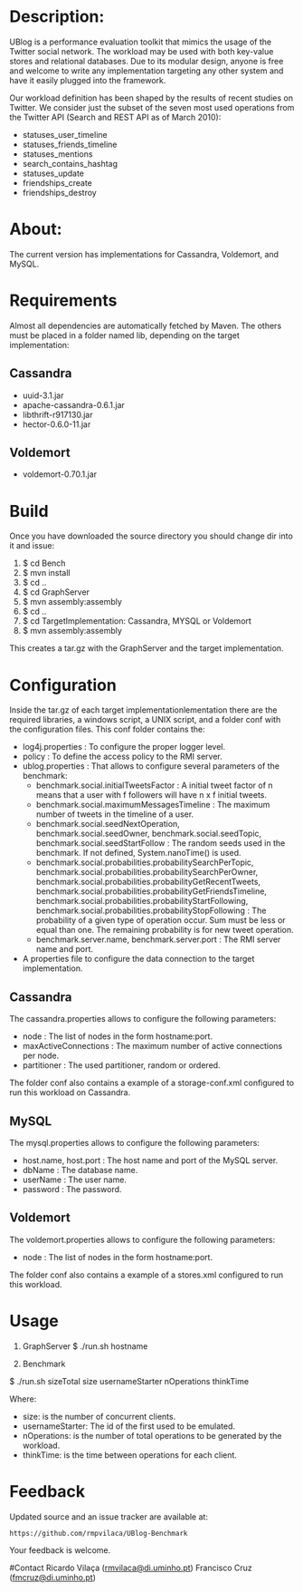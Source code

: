 # Description:

UBlog is a performance evaluation toolkit that mimics the usage of the Twitter social network.
The workload may be used with both key-value stores and relational databases.
Due to its modular design, anyone is free and welcome to write any implementation targeting any	
other system and have it easily plugged into the framework.

Our workload definition has been shaped by the results of recent studies on
Twitter.  We consider just the subset of the seven most used operations from the Twitter
API (Search and REST API as of March 2010):

- statuses_user_timeline 
- statuses_friends_timeline
- statuses_mentions
- search_contains_hashtag 
- statuses_update 
- friendships_create 
- friendships_destroy 

# About: 

The current version has implementations for Cassandra, Voldemort, and MySQL.

# Requirements

Almost all dependencies are automatically fetched by Maven.
The others must be placed in a folder named lib, depending on the target implementation:
  
## Cassandra

- uuid-3.1.jar 
- apache-cassandra-0.6.1.jar 
- libthrift-r917130.jar
- hector-0.6.0-11.jar 

## Voldemort

- voldemort-0.70.1.jar 


# Build

Once you have downloaded the source directory you should change dir into it and issue:		
1. $ cd Bench
2. $ mvn install 
3. $ cd ..
4. $ cd GraphServer
5. $ mvn assembly:assembly
6. $ cd ..
7. $ cd TargetImplementation: Cassandra, MYSQL or Voldemort
8. $ mvn assembly:assembly
 

This creates a tar.gz with the GraphServer and the target implementation. 

# Configuration 

Inside the tar.gz of each target implementationlementation there are the required libraries, 
a windows script, a UNIX script, and a folder conf with the configuration files.
This conf folder contains the:
- log4j.properties : To configure the proper logger level.
- policy : To define the access policy to the RMI server.
- ublog.properties : That allows to configure several parameters of the benchmark:
	* benchmark.social.initialTweetsFactor : A initial tweet factor of n means that a user with f followers will have n x f initial tweets.
	* benchmark.social.maximumMessagesTimeline : The maximum number of tweets in the timeline of a user.
	* benchmark.social.seedNextOperation, benchmark.social.seedOwner, benchmark.social.seedTopic, 
	benchmark.social.seedStartFollow :  The random seeds used in the benchmark. If not defined, System.nanoTime() is used.
	* benchmark.social.probabilities.probabilitySearchPerTopic, benchmark.social.probabilities.probabilitySearchPerOwner, 
	benchmark.social.probabilities.probabilityGetRecentTweets, benchmark.social.probabilities.probabilityGetFriendsTimeline,
	benchmark.social.probabilities.probabilityStartFollowing, benchmark.social.probabilities.probabilityStopFollowing :  The probability of a given type of operation occur. Sum must be less or equal than one. The remaining probability is for new tweet operation.
	* benchmark.server.name, benchmark.server.port : The RMI server name and port.
- A properties file to configure the data connection to the target implementation.


## Cassandra
The cassandra.properties allows to configure the following parameters:
- node : The list of nodes in the form hostname:port.
- maxActiveConnections : The maximum number of active connections per node.
- partitioner : The used partitioner, random or ordered.

The folder conf also contains a example of a storage-conf.xml configured 
to run this workload on Cassandra.

## MySQL
The mysql.properties allows to configure the following parameters:
- host.name, host.port : The host name and port of the MySQL server.
- dbName : The database name.
- userName : The user name.
- password : The password.

## Voldemort
The voldemort.properties allows to configure the following parameters:
- node : The list of nodes in the form hostname:port.

The folder conf also contains a example of a stores.xml configured 
to run this workload.

# Usage

1. GraphServer
$ ./run.sh hostname 

2. Benchmark 

$ ./run.sh sizeTotal size usernameStarter nOperations thinkTime

Where:
- size: is the number of concurrent clients.
- usernameStarter: The id of the first used to be emulated. 
- nOperations: is the number of total operations to be generated by the workload.
- thinkTime: is the time between operations for each client.

# Feedback

Updated source and an issue tracker are available at:
	
	https://github.com/rmpvilaca/UBlog-Benchmark

Your feedback is welcome.

#Contact
Ricardo Vilaça (rmvilaca@di.uminho.pt)
Francisco Cruz (fmcruz@di.uminho.pt)
